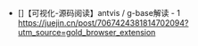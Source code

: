 - []【可视化-源码阅读】antvis / g-base解读 - 1 
  https://juejin.cn/post/7067424381814702094?utm_source=gold_browser_extension